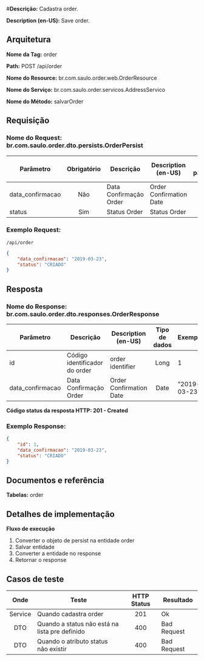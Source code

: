 #**Descrição:** Cadastra order.

**Description (en-US):** Save order.

## **Arquitetura**

**Nome da Tag:** order

**Path:** POST /api/order

**Nome do Resource:** br.com.saulo.order.web.OrderResource

**Nome do Serviço:** br.com.saulo.order.servicos.AddressServico

**Nome do Método:** salvarOrder

## **Requisição**

### **Nome do Request:** br.com.saulo.order.dto.persists.OrderPersist

|Parâmetro | Obrigatório | Descrição | Description (en-US) | Tipo parâmetro | Tipo de dados | Exemplo | Validador |
|---|:---:|---|---|:---:|:---:|---|---|
| data_confirmacao | Não | Data Confirmação Order | Order Confirmation Date | Query | Date | "2019-03-23" | |
| status | Sim | Status Order |  Status Order | Query | String | "CRIADO" | MAX(50)|


### **Exemplo Request:**
```
/api/order
```
```json
{
	"data_confirmacao": "2019-03-23",
    "status": "CRIADO"
}
```

## **Resposta**

### **Nome do Response:** br.com.saulo.order.dto.responses.OrderResponse

|Parâmetro | Descrição | Description (en-US) | Tipo de dados | Exemplo |
|---|---|---|:---:|---|
| id | Código identificador do order | order identifier | Long | 1 | 
| data_confirmacao | Data Confirmação Order | Order Confirmation Date | Date | "2019-03-23" | 

**Código status da resposta HTTP: 201 - Created**

### **Exemplo Response:**
```json
{
    "id": 1,
	"data_confirmacao": "2019-03-23",
    "status": "CRIADO"
}
```

## **Documentos e referência**

**Tabelas:** order

## **Detalhes de implementação**

**Fluxo de execução**

1. Converter o objeto de persist na entidade order
2. Salvar entidade
3. Converter a entidade no response
4. Retornar o response

## **Casos de teste**

| Onde | Teste | HTTP Status | Resultado |
| :---: | --- | :---: | --- |
| Service | Quando cadastra order | 201 | Ok |
| DTO | Quando a status não está na lista pre definido|  400 | Bad Request |
| DTO | Quando o atributo status não existir | 400 | Bad Request |

